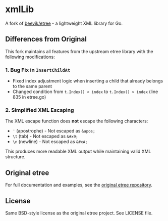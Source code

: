 # xmlLib

A fork of [beevik/etree](https://github.com/beevik/etree) - a lightweight XML library for Go.

## Differences from Original

This fork maintains all features from the upstream etree library with the following modifications:

### 1. Bug Fix in `InsertChildAt`
- Fixed index adjustment logic when inserting a child that already belongs to the same parent
- Changed condition from `t.Index() < index` to `t.Index() > index` (line 835 in etree.go)

### 2. Simplified XML Escaping
The XML escape function does **not** escape the following characters:
- `'` (apostrophe) - Not escaped as `&apos;`
- `\t` (tab) - Not escaped as `&#x9;`
- `\n` (newline) - Not escaped as `&#xA;`

This produces more readable XML output while maintaining valid XML structure.

## Original etree

For full documentation and examples, see the [original etree repository](https://github.com/beevik/etree).

## License

Same BSD-style license as the original etree project. See LICENSE file.
